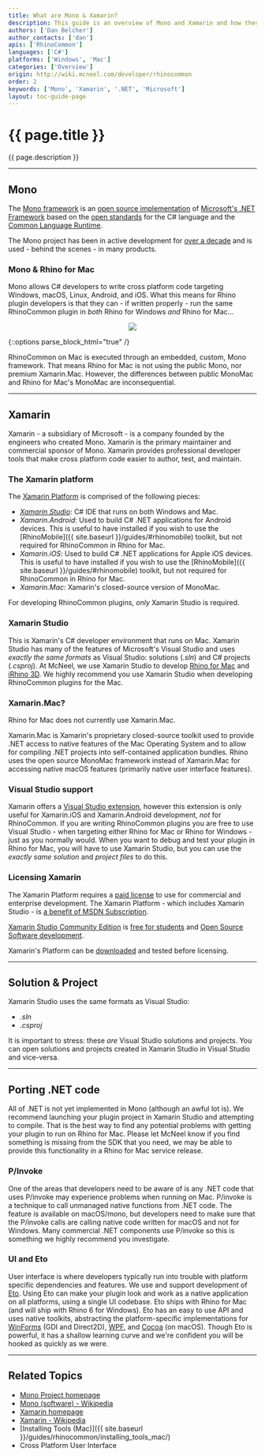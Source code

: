 ```yaml
---
title: What are Mono & Xamarin?
description: This guide is an overview of Mono and Xamarin and how they relate to RhinoCommon plugins.
authors: ['Dan Belcher']
author_contacts: ['dan']
apis: ['RhinoCommon']
languages: ['C#']
platforms: ['Windows', 'Mac']
categories: ['Overview']
origin: http://wiki.mcneel.com/developer/rhinocommon
order: 2
keywords: ['Mono', 'Xamarin', '.NET', 'Microsoft']
layout: toc-guide-page
---
```


# {{ page.title }}

{{ page.description }}

---

## Mono

The [Mono framework](http://www.mono-project.com/) is an [open source implementation](https://github.com/mono/mono) of [Microsoft's .NET Framework](http://www.microsoft.com/net) based on the [open standards](http://www.mono-project.com/docs/about-mono/languages/ecma/) for the C# language and the [Common Language Runtime](http://www.mono-project.com/docs/advanced/runtime/).

The Mono project has been in active development for [over a decade](https://en.wikipedia.org/wiki/Mono_(software)#History) and is used - behind the scenes - in many products.

### Mono & Rhino for Mac

Mono allows C# developers to write cross platform code targeting Windows, macOS, Linux, Android, and iOS.  What this means for Rhino plugin developers is that they can - if written properly - run the same RhinoCommon plugin in *both* Rhino for Windows *and* Rhino for Mac...

<div align="center">
  <img src="{{ site.baseurl }}/images/rhino_mono_one_binary_two_platforms.png">
</div>

{::options parse_block_html="true" /}

RhinoCommon on Mac is executed through an embedded, custom, Mono framework.  That means Rhino for Mac is not using the public Mono, nor premium Xamarin.Mac.  However, the differences between public MonoMac and Rhino for Mac's MonoMac are inconsequential.

---

## Xamarin

Xamarin - a subsidiary of Microsoft - is a company founded by the engineers who created Mono.  Xamarin is the primary maintainer and commercial sponsor of Mono.  Xamarin provides professional developer tools that make cross platform code easier to author, test, and maintain.

### The Xamarin platform

The [Xamarin Platform](http://xamarin.com/platform) is comprised of the following pieces:

- *[Xamarin Studio](http://xamarin.com/studio)*: C# IDE that runs on both Windows and Mac.
- *Xamarin.Android*: Used to build C# .NET applications for Android devices.  This is useful to have installed if you wish to use the [RhinoMobile]({{ site.baseurl }}/guides/#rhinomobile) toolkit, but not required for RhinoCommon in Rhino for Mac.
- *Xamarin.iOS*: Used to build C# .NET applications for Apple iOS devices.  This is useful to have installed if you wish to use the [RhinoMobile]({{ site.baseurl }}/guides/#rhinomobile) toolkit, but not required for RhinoCommon in Rhino for Mac.
- *Xamarin.Mac*: Xamarin's closed-source version of MonoMac.

For developing RhinoCommon plugins, *only* Xamarin Studio is required.

### Xamarin Studio

This is Xamarin's C# developer environment that runs on Mac.  Xamarin Studio has many of the features of Microsoft's Visual Studio and uses *exactly the same formats* as Visual Studio: solutions (*.sln*) and C# projects (*.csproj*).  At McNeel, we use Xamarin Studio to develop [Rhino for Mac](http://www.rhino3d.com/mac) and [iRhino 3D](https://www.rhino3d.com/ios).  We highly recommend you use Xamarin Studio when developing RhinoCommon plugins for the Mac.

### Xamarin.Mac?

Rhino for Mac does not currently use Xamarin.Mac.

Xamarin.Mac is Xamarin's proprietary closed-source toolkit used to provide .NET access to native features of the Mac Operating System and to allow for compiling .NET projects into self-contained application bundles.  Rhino uses the open source MonoMac framework instead of Xamarin.Mac for accessing native macOS features (primarily native user interface features).

### Visual Studio support

Xamarin offers a [Visual Studio extension](http://xamarin.com/visual-studio), however this extension is only useful for Xamarin.iOS and Xamarin.Android development, *not* for RhinoCommon.  If you are writing RhinoCommon plugins you are free to use Visual Studio - when targeting either Rhino for Mac or Rhino for Windows - just as you normally would.  When you want to debug and test your plugin in Rhino for Mac, you will have to use Xamarin Studio, but you can use the *exactly same solution* and *project files* to do this.

### Licensing Xamarin

The Xamarin Platform requires a [paid license](https://store.xamarin.com/) to use for commercial and enterprise development.  The Xamarin Platform - which includes Xamarin Studio - is [a benefit of MSDN Subscription](https://www.visualstudio.com/products/subscriber-benefits-vs).

[Xamarin Studio Community Edition](https://store.xamarin.com/) is [free for students](https://xamarin.com/student) and [Open Source Software development](https://store.xamarin.com/).

Xamarin's Platform can be [downloaded](https://xamarin.com/download) and tested before licensing.

---

## Solution & Project

Xamarin Studio uses the same formats as Visual Studio:

- *.sln*
- *.csproj*

It is important to stress: these *are* Visual Studio solutions and projects.  You can open solutions and projects created in Xamarin Studio in Visual Studio and vice-versa.

---

## Porting .NET code

All of .NET is not yet implemented in Mono (although an awful lot is).  We recommend launching your plugin project in Xamarin Studio and attempting to compile. That is the best way to find any potential problems with getting your plugin to run on Rhino for Mac. Please let McNeel know if you find something is missing from the SDK that you need, we may be able to provide this functionality in a Rhino for Mac service release.

### P/Invoke

One of the areas that developers need to be aware of is any .NET code that uses P/invoke may experience problems when running on Mac. P/invoke is a technique to call unmanaged native functions from .NET code.  The feature is available on macOS/mono, but developers need to make sure that the P/invoke calls are calling native code written for macOS and not for Windows.  Many commercial .NET components use P/invoke so this is something we highly recommend you investigate.

### UI and Eto

User interface is where developers typically run into trouble with platform specific dependencies and features.  We use and support development of [Eto](https://github.com/picoe/Eto).  Using Eto can make your plugin look and work as a native application on all platforms, using a single UI codebase.  Eto ships with Rhino for Mac (and will ship with Rhino 6 for Windows).  Eto has an easy to use API and uses native toolkits, abstracting the platform-specific implementations for [WinForms](https://en.wikipedia.org/wiki/Windows_Forms) (GDI and Direct2D), [WPF](https://en.wikipedia.org/wiki/Windows_Presentation_Foundation), and [Cocoa](https://en.wikipedia.org/wiki/Cocoa_(API)) (on macOS).  Though Eto is powerful, it has a shallow learning curve and we're confident you will be hooked as quickly as we were.

---

## Related Topics

- [Mono Project homepage](http://www.mono-project.com/)
- [Mono (software) - Wikipedia](http://en.wikipedia.org/wiki/Mono_(software))
- [Xamarin homepage](http://xamarin.com)
- [Xamarin - Wikipedia](https://en.wikipedia.org/wiki/Xamarin)
- [Installing Tools (Mac)]({{ site.baseurl }}/guides/rhinocommon/installing_tools_mac/)
- Cross Platform User Interface
